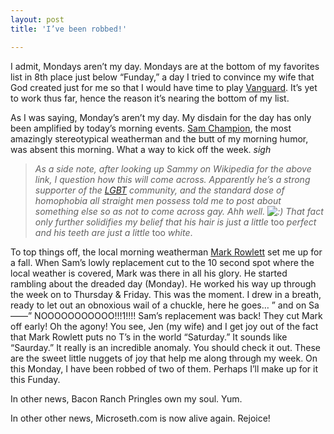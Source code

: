 ```yaml
---
layout: post
title: 'I’ve been robbed!'

---
```


I admit, Mondays aren’t my day. Mondays are at the bottom of my favorites list in 8th place just below “Funday,” a day I tried to convince my wife that God created just for me so that I would have time to play <a href="http://en.wikipedia.org/wiki/Vanguard_Saga_of_Heroes">Vanguard</a>. It’s yet to work thus far, hence the reason it’s nearing the bottom of my list.

As I was saying, Monday’s aren’t my day. My disdain for the day has only been amplified by today’s morning events. <a href="http://en.wikipedia.org/wiki/Sam_Champion">Sam Champion</a>, the most amazingly stereotypical weatherman and the butt of my morning humor, was absent this morning. What a way to kick off the week. *sigh*
<blockquote><em>As a side note, after looking up Sammy on Wikipedia for the above link, I question how this will come across. Apparently he’s a strong supporter of the <a href="http://en.wikipedia.org/wiki/LGBT">LGBT</a></em> <em>community, and the standard dose of homophobia all straight men possess told me to post about something else so as not to come across gay. Ahh well. <img src="http://web.archive.org/web/20080330175252/http://www.microseth.com/wp-includes/images/smilies/icon_smile.gif" alt=":)" /> That fact only further solidifies my belief that his hair is just a</em> <em>little </em>too<em> perfect and his teeth are just a little </em>too <em>white</em>.</blockquote>
To top things off, the local morning weatherman <a href="http://ktbs.com/about-team-mark-rowlett.cfm">Mark Rowlett</a> set me up for a fall. When Sam’s lowly replacement cut to the 10 second spot where the local weather is covered, Mark was there in all his glory. He started rambling about the dreaded day (Monday). He worked his way up through the week on to Thursday &amp; Friday. This was the moment. I drew in a breath, ready to let out an obnoxious wail of a chuckle, here he goes… ” and on Sa——” NOOOOOOOOOOO!!!1!!!! Sam’s replacement was back! They cut Mark off early! Oh the agony! You see, Jen (my wife) and I get joy out of the fact that Mark Rowlett puts no T’s in the world “Saturday.” It sounds like “Saurday.” It really is an incredible anomaly. You should check it out.
These are the sweet little nuggets of joy that help me along through my week. On this Monday, I have been robbed of two of them. Perhaps I’ll make up for it this Funday.

In other news, Bacon Ranch Pringles own my soul. Yum.

In other other news, Microseth.com is now alive again. Rejoice!
